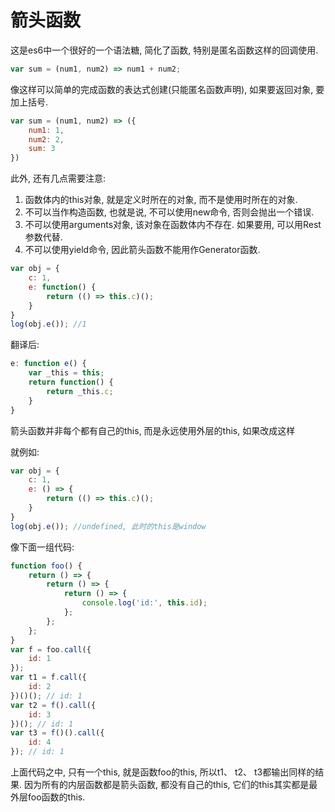 <!--
Created: Mon Aug 26 2019 15:15:34 GMT+0800 (China Standard Time)
Modified: Mon Aug 26 2019 15:15:34 GMT+0800 (China Standard Time)
-->
# 箭头函数

这是es6中一个很好的一个语法糖, 简化了函数, 特别是匿名函数这样的回调使用. 

``` js
var sum = (num1, num2) => num1 + num2;
```

像这样可以简单的完成函数的表达式创建(只能匿名函数声明), 如果要返回对象, 要加上括号. 

``` js
var sum = (num1, num2) => ({
    num1: 1,
    num2: 2,
    sum: 3
})
```

此外, 还有几点需要注意: 

1. 函数体内的this对象, 就是定义时所在的对象, 而不是使用时所在的对象. 
2. 不可以当作构造函数, 也就是说, 不可以使用new命令, 否则会抛出一个错误. 
3. 不可以使用arguments对象, 该对象在函数体内不存在. 如果要用, 可以用Rest参数代替. 
4. 不可以使用yield命令, 因此箭头函数不能用作Generator函数. 

``` js
var obj = {
    c: 1,
    e: function() {
        return (() => this.c)();
    }
}
log(obj.e()); //1
```

翻译后: 

``` js
e: function e() {
    var _this = this;
    return function() {
        return _this.c;
    }
}
```

箭头函数并非每个都有自己的this, 而是永远使用外层的this, 如果改成这样

就例如: 

``` js
var obj = {
    c: 1,
    e: () => {
        return (() => this.c)();
    }
}
log(obj.e()); //undefined, 此时的this是window
```

像下面一组代码: 

``` js
function foo() {
    return () => {
        return () => {
            return () => {
                console.log('id:', this.id);
            };
        };
    };
}
var f = foo.call({
    id: 1
});
var t1 = f.call({
    id: 2
})()(); // id: 1
var t2 = f().call({
    id: 3
})(); // id: 1
var t3 = f()().call({
    id: 4
}); // id: 1
```

上面代码之中, 只有一个this, 就是函数foo的this, 所以t1、 t2、 t3都输出同样的结果. 因为所有的内层函数都是箭头函数, 都没有自己的this, 它们的this其实都是最外层foo函数的this. 

